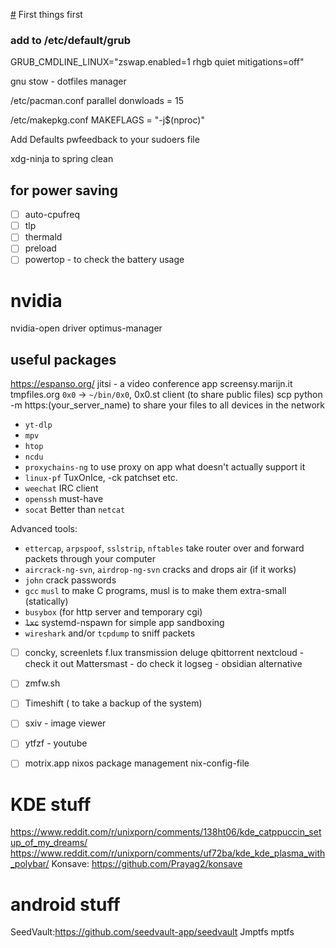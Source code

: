 [#](#) First things first

### add to /etc/default/grub
GRUB_CMDLINE_LINUX="zswap.enabled=1 rhgb quiet mitigations=off"

gnu stow - dotfiles manager

/etc/pacman.conf
parallel donwloads = 15

/etc/makepkg.conf
MAKEFLAGS = "-j$(nproc)"

Add Defaults pwfeedback to your sudoers file

xdg-ninja to spring clean

## for power saving
- [ ] auto-cpufreq
- [ ] tlp
- [ ] thermald
- [ ] preload
- [ ] powertop - to check the battery usage

# nvidia
nvidia-open driver
optimus-manager

## useful packages
https://espanso.org/
jitsi - a video conference app
screensy.marijn.it
tmpfiles.org
`0x0` -> `~/bin/0x0`, 0x0.st client (to share public files)
scp
python -m https:(your_server_name) to share your files to all devices in the network


- `yt-dlp`
- `mpv`
- `htop`
- `ncdu`
- `proxychains-ng` to use proxy on app what doesn't actually support it
- `linux-pf` TuxOnIce, -ck patchset etc.
- `weechat` IRC client
- `openssh` must-have
- `socat` Better than `netcat`

Advanced tools:

- `ettercap`, `arpspoof`, `sslstrip`, `nftables` take router over and forward packets through your computer
- `aircrack-ng-svn`, `airdrop-ng-svn` cracks and drops air (if it works)
- `john` crack passwords
- `gcc` `musl` to make C programs, musl is to make them extra-small (statically)
- `busybox` (for http server and temporary cgi)
- ~~`lxc`~~ systemd-nspawn for simple app sandboxing
- `wireshark` and/or `tcpdump` to sniff packets

- [ ] concky, screenlets
      f.lux
      transmission deluge qbittorrent
      nextcloud - check it out
      Mattersmast - do check it
      logseg - obsidian alternative
- [ ] zmfw.sh
- [ ] Timeshift ( to take a backup of the system)
- [ ] sxiv - image viewer
- [ ] ytfzf - youtube
- [ ] motrix.app
      nixos package management nix-config-file


# KDE stuff
https://www.reddit.com/r/unixporn/comments/138ht06/kde_catppuccin_setup_of_my_dreams/
https://www.reddit.com/r/unixporn/comments/uf72ba/kde_kde_plasma_with_polybar/
Konsave: https://github.com/Prayag2/konsave

# android stuff
SeedVault:https://github.com/seedvault-app/seedvault
Jmptfs
mptfs
